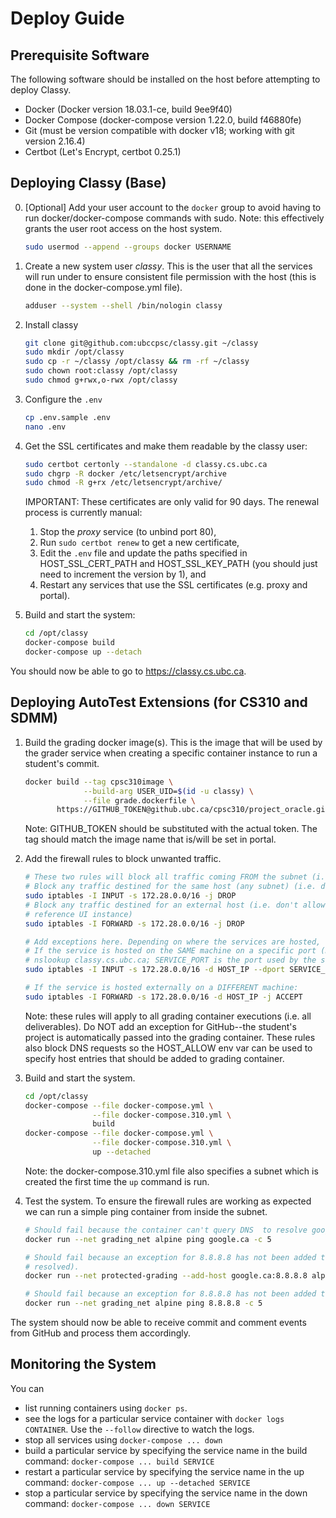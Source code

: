 # Deploy Guide

## Prerequisite Software

The following software should be installed on the host before attempting to deploy Classy.

- Docker (Docker version 18.03.1-ce, build 9ee9f40)
- Docker Compose (docker-compose version 1.22.0, build f46880fe)
- Git (must be version compatible with docker v18; working with git version 2.16.4)
- Certbot (Let's Encrypt, certbot 0.25.1)

## Deploying Classy (Base)

0. [Optional] Add your user account to the `docker` group to avoid having to run docker/docker-compose commands with
sudo. Note: this effectively grants the user root access on the host system.

    ```bash
    sudo usermod --append --groups docker USERNAME
    ```

1. Create a new system user _classy_. This is the user that all the services will run under to ensure consistent file
permission with the host (this is done in the docker-compose.yml file).

    ```bash
    adduser --system --shell /bin/nologin classy
    ```

2. Install classy

    ```bash
    git clone git@github.com:ubccpsc/classy.git ~/classy
    sudo mkdir /opt/classy
    sudo cp -r ~/classy /opt/classy && rm -rf ~/classy
    sudo chown root:classy /opt/classy
    sudo chmod g+rwx,o-rwx /opt/classy
    ```

3. Configure the `.env`

    ```bash
    cp .env.sample .env
    nano .env
    ```

4. Get the SSL certificates and make them readable by the classy user:

    ```bash
    sudo certbot certonly --standalone -d classy.cs.ubc.ca
    sudo chgrp -R docker /etc/letsencrypt/archive
    sudo chmod -R g+rx /etc/letsencrypt/archive/
    ```
    IMPORTANT: These certificates are only valid for 90 days. The renewal process is currently manual:
    
    1. Stop the _proxy_ service (to unbind port 80),
    2. Run `sudo certbot renew` to get a new certificate,
    3. Edit the `.env` file and update the paths specified in HOST_SSL_CERT_PATH and HOST_SSL_KEY_PATH (you should just
       need to increment the version by 1), and
    4. Restart any services that use the SSL certificates (e.g. proxy and portal).
    
5. Build and start the system:

    ```bash
    cd /opt/classy
    docker-compose build
    docker-compose up --detach
    ```

You should now be able to go to <https://classy.cs.ubc.ca>.

## Deploying AutoTest Extensions (for CS310 and SDMM)

1. Build the grading docker image(s). This is the image that will be used by the grader service when creating a specific
   container instance to run a student's commit.

    ```bash
    docker build --tag cpsc310image \
                 --build-arg USER_UID=$(id -u classy) \
                 --file grade.dockerfile \
           https://GITHUB_TOKEN@github.ubc.ca/cpsc310/project_oracle.git
    ```
    Note: GITHUB_TOKEN should be substituted with the actual token. The tag should match the image name that is/will be
    set in portal.

2. Add the firewall rules to block unwanted traffic.

    ```bash
    # These two rules will block all traffic coming FROM the subnet (i.e. grading container)
    # Block any traffic destined for the same host (any subnet) (i.e. don't allow requests to classy.cs.ubc.ca/reference_ui)
    sudo iptables -I INPUT -s 172.28.0.0/16 -j DROP
    # Block any traffic destined for an external host (i.e. don't allow requests to a student-operated host or mirrored
    # reference UI instance)
    sudo iptables -I FORWARD -s 172.28.0.0/16 -j DROP
 
    # Add exceptions here. Depending on where the services are hosted, use ONE of the two forms below.
    # If the service is hosted on the SAME machine on a specific port (HOST_IP is the ip of the host--i.e. from
    # nslookup classy.cs.ubc.ca; SERVICE_PORT is the port used by the service):
    sudo iptables -I INPUT -s 172.28.0.0/16 -d HOST_IP --dport SERVICE_PORT -j ACCEPT
    
    # If the service is hosted externally on a DIFFERENT machine:
    sudo iptables -I FORWARD -s 172.28.0.0/16 -d HOST_IP -j ACCEPT
    ```
    Note: these rules will apply to all grading container executions (i.e. all deliverables). Do NOT add an exception for
    GitHub--the student's project is automatically passed into the grading container. These rules also block DNS requests
    so the HOST_ALLOW env var can be used to specify host entries that should be added to grading container.

3. Build and start the system.
    
    ```bash
    cd /opt/classy
    docker-compose --file docker-compose.yml \
                   --file docker-compose.310.yml \
                   build
    docker-compose --file docker-compose.yml \
                   --file docker-compose.310.yml \
                   up --detached
    ```
    Note: the docker-compose.310.yml file also specifies a subnet which is created the first time the `up` command is run.
    
    
4. Test the system. To ensure the firewall rules are working as expected we can run a simple ping container from inside
   the subnet.
   
    ```bash
    # Should fail because the container can't query DNS  to resolve google.ca
    docker run --net grading_net alpine ping google.ca -c 5
 
    # Should fail because an exception for 8.8.8.8 has not been added to iptables (but the host name does get
    # resolved).
    docker run --net protected-grading --add-host google.ca:8.8.8.8 alpine ping google.ca -c 5

    # Should fail because an exception for 8.8.8.8 has not been added to iptables
    docker run --net grading_net alpine ping 8.8.8.8 -c 5
    ```
    
The system should now be able to receive commit and comment events from GitHub and process them accordingly.

## Monitoring the System

You can

- list running containers using `docker ps`. 
- see the logs for a particular service container with `docker logs CONTAINER`. Use the `--follow` directive to watch
  the logs.
- stop all services using `docker-compose ... down`
- build a particular service by specifying the service name in the build command: `docker-compose ... build SERVICE`
- restart a particular service by specifying the service name in the up command: `docker-compose ... up --detached SERVICE`
- stop a particular service by specifying the service name in the down command: `docker-compose ... down SERVICE`

